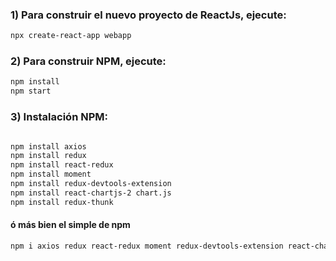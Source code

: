 
### 1) Para construir el nuevo proyecto de ReactJs, ejecute:

```bash
npx create-react-app webapp
```

### 2) Para construir NPM, ejecute:

```bash
npm install
npm start
```

### 3) Instalación NPM:

```bash

npm install axios
npm install redux
npm install react-redux
npm install moment
npm install redux-devtools-extension
npm install react-chartjs-2 chart.js
npm install redux-thunk

```

#### ó más bien el simple de npm

```bash
npm i axios redux react-redux moment redux-devtools-extension react-chartjs-2 chart.js redux-thunk
```